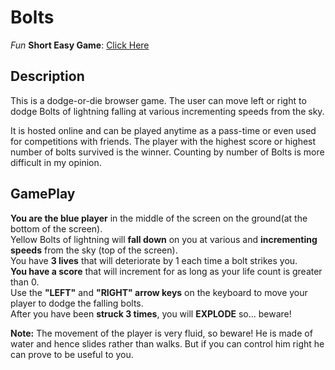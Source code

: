 # Bolts

<i>Fun</i> <strong>Short Easy Game</strong>: <a href=https://bryant-curtis.github.io/Bolts/>Click Here</a>

<!-- <h2>Story</h2> -->

<h2>Description</h2>

This is a dodge-or-die browser game. The user can move left or right to dodge Bolts of lightning falling
at various incrementing speeds from the sky.
<!-- There is a story behind the deadly scene. For those interested please see the Story section below. -->
It is hosted online and can be played anytime as a pass-time or even used for competitions with
friends. The player with the highest score or highest number of bolts survived is the winner. Counting by
number of Bolts is more difficult in my opinion.

<h2>GamePlay</h2>

<strong>You are the blue player</strong> in the middle of the screen on the ground(at the bottom of the screen).</br>
Yellow Bolts of lightning will <strong>fall down</strong> on you at various and <strong>incrementing speeds</strong> from the sky (top of the screen).</br>
You have <strong>3 lives</strong> that will deteriorate by 1 each time a bolt strikes you.</br>
<strong>You have a score</strong> that will increment for as long as your life count is greater than 0.</br>
Use the <strong>"LEFT"</strong> and <strong>"RIGHT" arrow keys</strong> on the keyboard to move your player to dodge the falling bolts.</br>
After you have been <strong>struck 3 times</strong>, you will <strong>EXPLODE</strong> so... beware!</br>

<strong>Note:</strong> The movement of the player is very fluid, so beware! He is made of water and hence slides rather than walks.
But if you can control him right he can prove to be useful to you.
<!-- The reason for this comes from the details in the Story, if you choose to read it. -->
